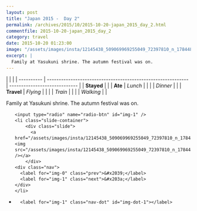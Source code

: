 ```yaml
---
layout: post
title: "Japan 2015 -  Day 2"
permalink: /archives/2015/10/2015-10-20-japan_2015_day_2.html
commentfile: 2015-10-20-japan_2015_day_2
category: travel
date: 2015-10-20 01:23:00
image: "/assets/images/insta/12145438_509069969255049_72397810_n_17844822940047535.jpg"
excerpt: |
  Family at Yasukuni shrine. The autumn festival was on.
---
```


|            |                                                              |
| ---------- | ------------------------------------------------------------ | ----------------------------- |
| **Stayed** |  |
| **Ate**    | _Lunch_                                                      |          |
|            | _Dinner_                                                     |          |
| **Travel** | _Flying_                                                     |          |
|            | _Train_                                                      |          |
|            | _Walking_                                                    |          |


Family at Yasukuni shrine. The autumn festival was on.


<ul class="slides">

    <input type="radio" name="radio-btn" id="img-1" />
    <li class="slide-container">
        <div class="slide">
          <a href="/assets/images/insta/12145438_509069969255049_72397810_n_17844822940047535.jpg"><img src="/assets/images/insta/12145438_509069969255049_72397810_n_17844822940047535.jpg" /></a>
        </div>
    <div class="nav">
      <label for="img-0" class="prev">&#x2039;</label>
      <label for="img-1" class="next">&#x203a;</label>
    </div>
    </li>
			
<li class="nav-dots">

      <label for="img-1" class="nav-dot" id="img-dot-1"></label>

</li>
</ul>        
             

		